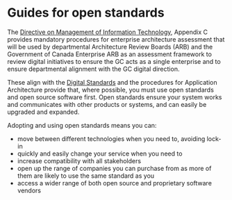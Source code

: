 # Guides for open standards

The [Directive on Management of Information Technology](https://www.tbs-sct.gc.ca/pol/doc-eng.aspx?id=15249), Appendix C provides mandatory procedures for enterprise architecture assessment that will be used by departmental Architecture Review Boards (ARB) and the Government of Canada Enterprise ARB as an assessment framework to review digital initiatives to ensure the GC acts as a single enterprise and to ensure departmental alignment with the GC digital direction.

These align with the [Digital Standards](https://www.canada.ca/en/government/publicservice/modernizing/government-canada-digital-standards.html) and the procedures for Application Architecture provide that, where possible, you must use open standards and open source software first.
Open standards ensure your system works and communicates with other products or systems, and can easily be upgraded and expanded.

Adopting and using open standards means you can:

* move between different technologies when you need to, avoiding lock-in
* quickly and easily change your service when you need to
* increase compatibility with all stakeholders
* open up the range of companies you can purchase from as more of them are likely to use the same standard as you
* access a wider range of both open source and proprietary software vendors
